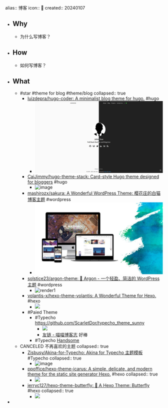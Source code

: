 alias:: 博客
icon:: 📝
created:: 20240107

- ## Why
  - 为什么写博客？
- ## How
  - 如何写博客？
- ## What
  - #star #theme for blog #theme/blog
    collapsed:: true
    - [luizdepra/hugo-coder: A minimalist blog theme for hugo.](https://github.com/luizdepra/hugo-coder/) #hugo
      - ![](https://github.com/luizdepra/hugo-coder/raw/main/images/screenshot.png)
    - [CaiJimmy/hugo-theme-stack: Card-style Hugo theme designed for bloggers](https://github.com/CaiJimmy/hugo-theme-stack) #hugo
      - ![image](https://user-images.githubusercontent.com/5889006/190859441-141b5f81-8483-40d2-bd96-ebf85616a46d.png)
    - [mashirozx/sakura: A Wonderful WordPress Theme: 樱花庄的白猫博客主题](https://github.com/mashirozx/Sakura/) #wordpress
      - ![Sakura](https://github.com/mashirozx/sakura/raw/3.x/screenshot.jpg)
    - [solstice23/argon-theme: 📖 Argon - 一个轻盈、简洁的 WordPress 主题](https://github.com/solstice23/argon-theme) #wordpress
      - ![render1](https://camo.githubusercontent.com/b13d4d2b26a80ed3996caf32d0f9ecea8de58c575445facb9550f54a623ddbc2/68747470733a2f2f63646e2e6a7364656c6976722e6e65742f67682f736f6c737469636532332f63646e406d61737465722f6172676f6e2d72656e6465722d736d616c6c2d312e6a7067)
    - [volantis-x/hexo-theme-volantis: A Wonderful Theme for Hexo.](https://github.com/volantis-x/hexo-theme-volantis) #hexo
      - ![](https://camo.githubusercontent.com/c5c4d551d756cf5e7ca9fdf9d01e722ef460e32b2ac4625fcdbef20281e4ddf5/68747470733a2f2f692e6c6f6c692e6e65742f323032302f30332f31382f585742476639354532743162646e6c2e6a7067)
    - #Paied Theme
      - #Typecho https://github.com/ScarletDor/typecho_theme_sunny
        - ![](https://raw.githubusercontent.com/ScarletDor/typecho_theme_sunny/master/screenshot.png)
        - [友链 - 喵喵博客志](https://www.mmbkz.cn/friends.html) 好棒
      - #Typecho [Handsome](https://www.ihewro.com/archives/489)
  - CANCELED 不再喜欢的主题
    collapsed:: true
    - [Zisbusy/Akina-for-Typecho: Akina for Typecho 主题模板](https://github.com/Zisbusy/Akina-for-Typecho) #Typecho
      collapsed:: true
      - ![image](https://github.com/Zisbusy/Akina-for-Typecho/raw/master/Akina-img/Akina.jpg)
    - [ppoffice/hexo-theme-icarus: A simple, delicate, and modern theme for the static site generator Hexo.](https://github.com/ppoffice/hexo-theme-icarus) #hexo
      collapsed:: true
      - ![](https://camo.githubusercontent.com/fd83d8c9f8b8dbe85686812e2e186dceec728bbabad2d331aa44e0bfeee8628c/68747470733a2f2f70706f66666963652e6769746875622e696f2f6865786f2d7468656d652d6963617275732f67616c6c6572792f707265766965772e706e673f31)
    - [jerryc127/hexo-theme-butterfly: 🦋 A Hexo Theme: Butterfly](https://github.com/jerryc127/hexo-theme-butterfly) #hexo
      collapsed:: true
      - ![](https://camo.githubusercontent.com/cc33313189cc45d475faff9b2c4a9c5d5e4289e48ee333704ba7f105c9d04e95/68747470733a2f2f63646e2e6a7364656c6976722e6e65742f67682f6a65727279633132372f43444e406d322f696d672f7468656d652d627574746572666c792d726561646d652e706e67)
-